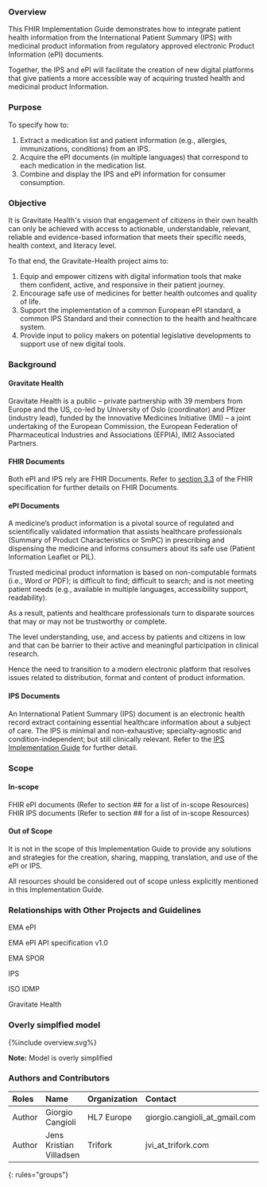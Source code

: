 ### Overview
This FHIR Implementation Guide demonstrates how to integrate patient health information from the International Patient Summary (IPS) with medicinal product information from regulatory approved electronic Product Information (ePI) documents.

Together, the IPS and ePI will facilitate the creation of new digital platforms that give patients a more accessible way of acquiring trusted health and medicinal product Information.

### Purpose
To specify how to:
1.	Extract a medication list and patient information (e.g., allergies, immunizations, conditions) from an IPS.
2.	Acquire the ePI documents (in multiple languages) that correspond to each medication in the medication list.
3.	Combine and display the IPS and ePI information for consumer consumption.

### Objective
It is Gravitate Health's vision that engagement of citizens in their own health can only be achieved with access to actionable, understandable, relevant, reliable and evidence-based information that meets their specific needs, health context, and literacy level. 

To that end, the Gravitate-Health project aims to:
1. Equip and empower citizens with digital information tools that make them confident, active, and responsive in their patient journey. 
2. Encourage safe use of medicines for better health outcomes and quality of life. 
3. Support the implementation of a common European ePI standard, a common IPS Standard and their connection to the health and healthcare system.
4. Provide input to policy makers on potential legislative developments to support use of new digital tools.


### Background
#### Gravitate Health
Gravitate Health is a public – private partnership with 39 members from Europe and the US, co-led by University of Oslo (coordinator) and Pfizer (industry lead), funded by the Innovative Medicines Initiative (IMI) – a joint undertaking of the European Commission, the European Federation of Pharmaceutical Industries and Associations (EFPIA), IMI2 Associated Partners.

#### FHIR Documents
Both ePI and IPS rely are  FHIR Documents. Refer to [section 3.3](http://hl7.org/fhir/documents.html) of the FHIR specification for further details on FHIR Documents. 

#### ePI Documents
A medicine’s product information is a pivotal source of regulated and scientifically validated information that assists healthcare professionals (Summary of Product Characteristics or SmPC) in prescribing and dispensing the medicine and informs consumers about its safe use (Patient Information Leaflet or PIL).

Trusted medicinal product information is based on non-computable formats (i.e., Word or PDF); is difficult to find; difficult to search; and is not meeting patient needs (e.g., available in multiple languages, accessibility support, readability).

As a result, patients and healthcare professionals turn to disparate sources that may or may not be trustworthy or complete. 

The level understanding, use, and access by patients and citizens in low and that can be barrier to their active and meaningful participation in clinical research.

Hence the need to transition to a modern electronic platform that resolves issues related to distribution, format and content of product information.

#### IPS Documents
An International Patient Summary (IPS) document is an electronic health record extract containing essential healthcare information about a subject of care. The IPS is minimal and non-exhaustive; specialty-agnostic and condition-independent; but still clinically relevant. Refer to the [IPS Implementation Guide](http://build.fhir.org/ig/HL7/fhir-ips/index.html) for further detail.

### Scope
#### In-scope
FHIR ePI documents (Refer to section ## for a list of in-scope Resources)
FHIR IPS documents (Refer to section ## for a list of in-scope Resources)

#### Out of Scope
It is not in the scope of this Implementation Guide to provide any solutions and strategies for the creation, sharing, mapping, translation, and use of the ePI or IPS.

All resources should be considered out of scope unless explicitly mentioned in this Implementation Guide.

### Relationships with Other Projects and Guidelines
EMA ePI

EMA ePI API specification v1.0

EMA SPOR

IPS

ISO IDMP

Gravitate Health

### Overly simplfied model

{%include overview.svg%}

__Note:__ Model is overly simplified



### Authors and Contributors

| Roles | Name | Organization | Contact |
|:--------|:-------|:--------|:--------|
| Author   | Giorgio Cangioli | HL7 Europe | giorgio.cangioli_at_gmail.com |
| Author   | Jens Kristian Villadsen | Trifork | jvi_at_trifork.com |
{: rules="groups"}
